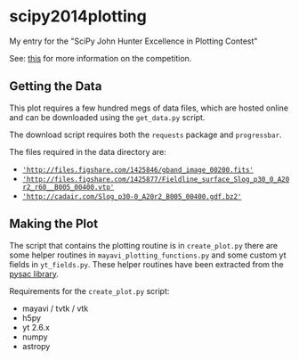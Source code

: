 scipy2014plotting
=================

My entry for the "SciPy John Hunter Excellence in Plotting Contest"

See: [this](https://conference.scipy.org/scipy2014/participate/plotting_contest/) for more information on the competition.

Getting the Data
----------------
This plot requires a few hundred megs of data files, which are hosted online and can be downloaded using the `get_data.py` script.

The download script requires both the `requests` package and `progressbar`.

The files required in the data directory are:

* [`'http://files.figshare.com/1425846/gband_image_00200.fits'`]('http://files.figshare.com/1425846/gband_image_00200.fits')
* [`'http://files.figshare.com/1425877/Fieldline_surface_Slog_p30_0_A20r2_r60__B005_00400.vtp'`]('http://files.figshare.com/1425877/Fieldline_surface_Slog_p30_0_A20r2_r60__B005_00400.vtp')
* [`'http://cadair.com/Slog_p30-0_A20r2_B005_00400.gdf.bz2'`]('http://cadair.com/Slog_p30-0_A20r2_B005_00400.gdf.bz2')

Making the Plot
---------------
The script that contains the plotting routine is in `create_plot.py` there are some helper routines in `mayavi_plotting_functions.py` and some custom yt fields in `yt_fields.py`. 
These helper routines have been extracted from the [pysac library](https://bitbucket.org/swatsheffield/pysac).

Requirements for the `create_plot.py` script:

* mayavi / tvtk / vtk
* h5py
* yt 2.6.x
* numpy
* astropy

